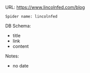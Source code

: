 URL: https://www.lincolnfed.com/blog

    Spider name: lincolnfed

DB Schema:
- title
- link
- content

Notes:
- no date